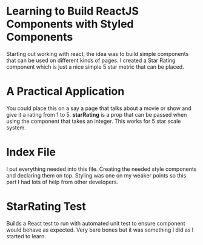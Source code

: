 # Learning to Build ReactJS Components with Styled Components

Starting out working with react, the idea was to build simple components that can be used on different kinds of pages. I created a Star Rating component which is just a nice simple  5 star metric that can be placed.

# A Practical Application

You could place this on a say a page that talks about a movie or show and give it a rating from 1 to 5. **starRating** is a prop that can be passed when using the component that takes an integer. This works for 5 star scale system.

# Index File

I put everything needed into this file. Creating the needed style components and declaring them on top. Styling was one on my weaker points so this part I had lots of help from other developers.

# StarRating Test
Builds a React test to run with automated unit test to ensure component would behave as expected. Very bare bones but it was something I did as I started to learn.
